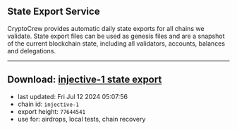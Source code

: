 ## State Export Service
CryptoCrew provides automatic daily state exports for all chains we validate. State export files can be used as genesis files and are a snapshot of the current blockchain state, including all validators, accounts, balances and delegations.

---
**Download: [injective-1 state export](https://dl-eu2.ccvalidators.com/SERVICE/injective/injective-1_export_77644541.json)**
---

- last updated: Fri Jul 12 2024 05:07:56
- chain id: `injective-1`
- export height: `77644541`
- use for: airdrops, local tests, chain recovery
